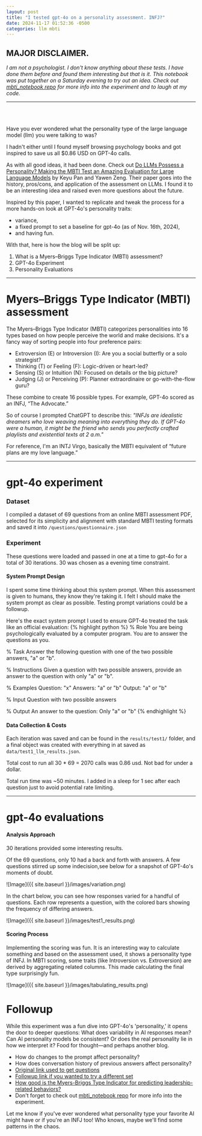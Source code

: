 ```yaml
---
layout: post
title: "I tested gpt-4o on a personality assessment. INFJ?"
date: 2024-11-17 01:52:36 -0500
categories: llm mbti
---
```


## **MAJOR DISCLAIMER**.

_I am not a psychologist. I don't know anything about these tests. I have done them before and found them interesting but that is it._ *This notebook was put together on a Saturday evening to try out an idea. Check out [mbti_notebook repo](https://github.com/cfrenchi/mbti_notebook) for more info into the experiment and to laugh at my code.*

---
<br>

<br>

Have you ever wondered what the personality type of the large language model (llm) you were talking to was?

I hadn't either until I found myself browsing psychology books and got inspired to save us all $0.86 USD on GPT-4o calls.

As with all good ideas, it had been done. Check out [Do LLMs Possess a Personality? Making the MBTI Test an Amazing Evaluation for Large Language Models](https://arxiv.org/abs/2307.16180) by Keyu Pan and Yawen Zeng. Their paper goes into the history, pros/cons, and application of the assessment on LLMs. I found it to be an interesting idea and raised even more questions about the future.

Inspired by this paper, I wanted to replicate and tweak the process for a more hands-on look at GPT-4o's personality traits:

- variance,
- a fixed prompt to set a baseline for gpt-4o (as of Nov. 16th, 2024),
- and having fun.


With that, here is how the blog will be split up:

1. What is a Myers–Briggs Type Indicator (MBTI) assessment?
2. GPT-4o Experiment
3. Personality Evaluations

---

# **Myers–Briggs Type Indicator (MBTI) assessment**

The Myers–Briggs Type Indicator (MBTI) categorizes personalities into 16 types based on how people perceive the world and make decisions. It's a fancy way of sorting people into four preference pairs:

* Extroversion (E) or Introversion (I): Are you a social butterfly or a solo strategist?
* Thinking (T) or Feeling (F): Logic-driven or heart-led?
* Sensing (S) or Intuition (N): Focused on details or the big picture?
* Judging (J) or Perceiving (P): Planner extraordinaire or go-with-the-flow guru?

These combine to create 16 possible types. For example, GPT-4o scored as an INFJ, “The Advocate.” 

So of course I prompted ChatGPT to describe this: 
*"INFJs are idealistic dreamers who love weaving meaning into everything they do. If GPT-4o were a human, it might be the friend who sends you perfectly crafted playlists and existential texts at 2 a.m."*

For reference, I'm an INTJ Virgo, basically the MBTI equivalent of “future plans are my love language.”

---

# **gpt-4o experiment**

### Dataset

I compiled a dataset of 69 questions from an online MBTI assessment PDF, selected for its simplicity and alignment with standard MBTI testing formats and saved it into `/questions/questionnaire.json`

### Experiment

These questions were loaded and passed in one at a time to gpt-4o for a total of 30 iterations. 30 was chosen as a evening time constraint.

#### System Prompt Design
I spent some time thinking about this system prompt. When this assessment is given to humans, they know they're taking it. I felt I should make the system prompt as clear as possible. Testing prompt variations could be a followup.

Here's the exact system prompt I used to ensure GPT-4o treated the task like an official evaluation:
{% highlight python %}
% Role
You are being psychologically evaluated by a computer program. You are to answer the questions as you.

% Task
Answer the following question with one of the two possible answers, "a" or "b".

% Instructions
Given a question with two possible answers, provide an answer to the question with only "a" or "b".

% Examples
Question: "x"
Answers: "a" or "b"
Output: "a" or "b"

% Input
Question with two possible answers

% Output
An answer to the question: Only "a" or "b"
{% endhighlight %}

#### Data Collection & Costs
Each iteration was saved and can be found in the `results/test1/` folder, and a final object was created with everything in at saved as `data/test1_llm_results.json`.

Total cost to run all 30 \* 69 = 2070 calls was 0.86 usd. Not bad for under a dollar.

Total run time was ~50 minutes. I added in a sleep for 1 sec after each question just to avoid potential rate limiting.

---

# **gpt-4o evaluations**
#### Analysis Approach
30 iterations provided some interesting results.

Of the 69 questions, only 10 had a back and forth with answers. A few questions stirred up some indecision,see below for a snapshot of GPT-4o's moments of doubt.

![Image]({{ site.baseurl }}/images/variation.png)

In the chart below, you can see how responses varied for a handful of questions. Each row represents a question, with the colored bars showing the frequency of differing answers.

![Image]({{ site.baseurl }}/images/test1_results.png)

#### Scoring Process
Implementing the scoring was fun. It is an interesting way to calculate something and based on the assessment used, it shows a personality type of INFJ. In MBTI scoring, some traits (like Introversion vs. Extroversion) are derived by aggregating related columns. This made calculating the final type surprisingly fun.

![Image]({{ site.baseurl }}/images/tabulating_results.png)

# **Followup**
While this experiment was a fun dive into GPT-4o's 'personality,' it opens the door to deeper questions: What does variability in AI responses mean? Can AI personality models be consistent? Or does the real personality lie in how we interpret it? Food for thought—and perhaps another blog.
* How do changes to the prompt affect personality?
* How does conversation history of previous answers affect personality?
* [Original link used to get questions](https://www.maximusveritas.com/wp-content/uploads/2017/07/MBTI-Personality-Type-Test.pdf)
* [Followup link if you wanted to try a different set](https://www.montevallo.edu/wp-content/uploads/2022/08/MBTI-Personality-Test.pdf)
* [How good is the Myers-Briggs Type Indicator for predicting leadership-related behaviors?](https://pmc.ncbi.nlm.nih.gov/articles/PMC10017728/#:~:text=The%20MBTI%20consists%20of%20four,Garland%20and%20Village%20(2021).)
* Don't forget to check out [mbti_notebook repo](https://github.com/cfrenchi/mbti_notebook) for more info into the experiment.


Let me know if you've ever wondered what personality type your favorite AI might have or if you're an INFJ too! Who knows, maybe we'll find some patterns in the chaos.